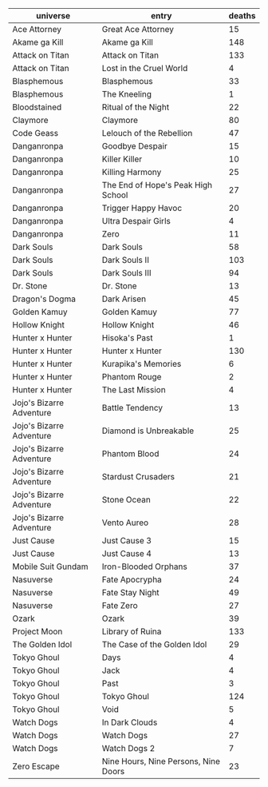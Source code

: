 | universe                 | entry                                |   deaths |
|--------------------------|--------------------------------------|----------|
| Ace Attorney             | Great Ace Attorney                   |       15 |
| Akame ga Kill            | Akame ga Kill                        |      148 |
| Attack on Titan          | Attack on Titan                      |      133 |
| Attack on Titan          | Lost in the Cruel World              |        4 |
| Blasphemous              | Blasphemous                          |       33 |
| Blasphemous              | The Kneeling                         |        1 |
| Bloodstained             | Ritual of the Night                  |       22 |
| Claymore                 | Claymore                             |       80 |
| Code Geass               | Lelouch of the Rebellion             |       47 |
| Danganronpa              | Goodbye Despair                      |       15 |
| Danganronpa              | Killer Killer                        |       10 |
| Danganronpa              | Killing Harmony                      |       25 |
| Danganronpa              | The End of Hope's Peak High School   |       27 |
| Danganronpa              | Trigger Happy Havoc                  |       20 |
| Danganronpa              | Ultra Despair Girls                  |        4 |
| Danganronpa              | Zero                                 |       11 |
| Dark Souls               | Dark Souls                           |       58 |
| Dark Souls               | Dark Souls II                        |      103 |
| Dark Souls               | Dark Souls III                       |       94 |
| Dr. Stone                | Dr. Stone                            |       13 |
| Dragon's Dogma           | Dark Arisen                          |       45 |
| Golden Kamuy             | Golden Kamuy                         |       77 |
| Hollow Knight            | Hollow Knight                        |       46 |
| Hunter x Hunter          | Hisoka's Past                        |        1 |
| Hunter x Hunter          | Hunter x Hunter                      |      130 |
| Hunter x Hunter          | Kurapika's Memories                  |        6 |
| Hunter x Hunter          | Phantom Rouge                        |        2 |
| Hunter x Hunter          | The Last Mission                     |        4 |
| Jojo's Bizarre Adventure | Battle Tendency                      |       13 |
| Jojo's Bizarre Adventure | Diamond is Unbreakable               |       25 |
| Jojo's Bizarre Adventure | Phantom Blood                        |       24 |
| Jojo's Bizarre Adventure | Stardust Crusaders                   |       21 |
| Jojo's Bizarre Adventure | Stone Ocean                          |       22 |
| Jojo's Bizarre Adventure | Vento Aureo                          |       28 |
| Just Cause               | Just Cause 3                         |       15 |
| Just Cause               | Just Cause 4                         |       13 |
| Mobile Suit Gundam       | Iron-Blooded Orphans                 |       37 |
| Nasuverse                | Fate Apocrypha                       |       24 |
| Nasuverse                | Fate Stay Night                      |       49 |
| Nasuverse                | Fate Zero                            |       27 |
| Ozark                    | Ozark                                |       39 |
| Project Moon             | Library of Ruina                     |      133 |
| The Golden Idol          | The Case of the Golden Idol          |       29 |
| Tokyo Ghoul              | Days                                 |        4 |
| Tokyo Ghoul              | Jack                                 |        4 |
| Tokyo Ghoul              | Past                                 |        3 |
| Tokyo Ghoul              | Tokyo Ghoul                          |      124 |
| Tokyo Ghoul              | Void                                 |        5 |
| Watch Dogs               | In Dark Clouds                       |        4 |
| Watch Dogs               | Watch Dogs                           |       27 |
| Watch Dogs               | Watch Dogs 2                         |        7 |
| Zero Escape              | Nine Hours, Nine Persons, Nine Doors |       23 |